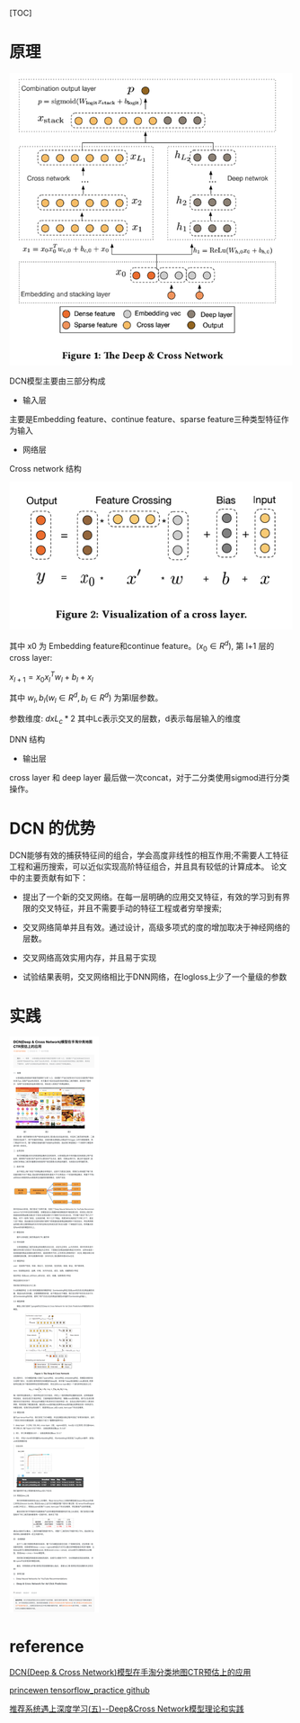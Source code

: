 
[TOC]

# 原理

![](./img/dcq-f1.png)

DCN模型主要由三部分构成

- 输入层

主要是Embedding feature、continue feature、sparse feature三种类型特征作为输入

- 网络层

Cross network 结构

![](./img/dcq-f2.png)

其中 x0 为 Embedding feature和continue feature。$(x_0 \in R^d)$, 第 l+1 层的 cross layer:

$x_{l+1} = x_0 x_l^T w_l + b_l + x_l$

其中 $w_l, b_l (w_l \in R^d, b_l \in R^d)$ 为第l层参数。

参数维度: $d x L_c * 2$ 其中Lc表示交叉的层数，d表示每层输入的维度

DNN 结构

- 输出层

cross layer 和 deep layer 最后做一次concat，对于二分类使用sigmod进行分类操作。

# DCN 的优势

DCN能够有效的捕获特征间的组合，学会高度非线性的相互作用;不需要人工特征工程和遍历搜索，可以近似实现高阶特征组合，并且具有较低的计算成本。
论文中的主要贡献有如下：

- 提出了一个新的交叉网络。在每一层明确的应用交叉特征，有效的学习到有界限的交叉特征，并且不需要手动的特征工程或者穷举搜索;

- 交叉网络简单并且有效。通过设计，高级多项式的度的增加取决于神经网络的层数。

- 交叉网络高效实用内存，并且易于实现

- 试验结果表明，交叉网络相比于DNN网络，在logloss上少了一个量级的参数

# 实践

![](./img/shoutao_dcn.png)

# reference

[DCN(Deep & Cross Network)模型在手淘分类地图CTR预估上的应用](https://developer.aliyun.com/article/551671)

[princewen tensorflow_practice github](https://github.com/princewen/tensorflow_practice)

[推荐系统遇上深度学习(五)--Deep&Cross Network模型理论和实践](https://ask.hellobi.com/blog/wenwen/11887)


